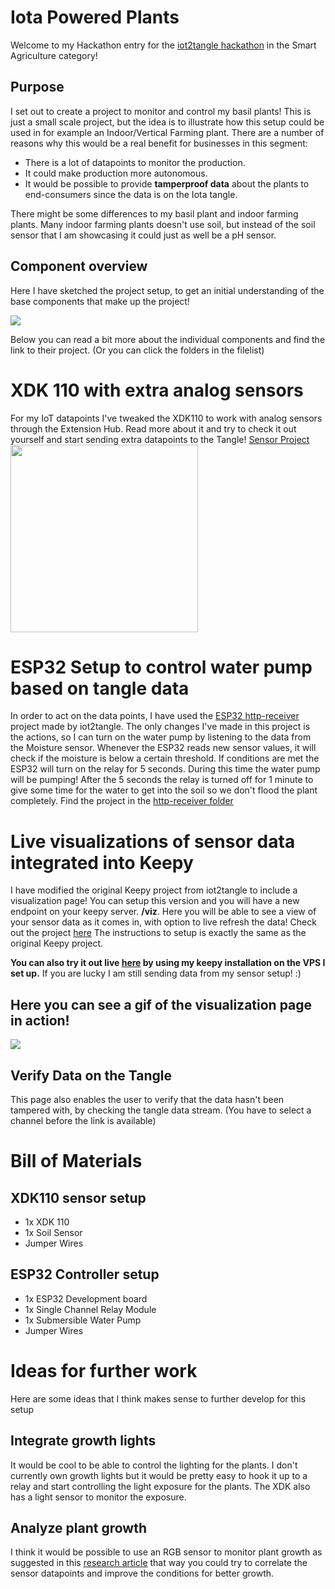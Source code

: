 # Iota Powered Plants
Welcome to my Hackathon entry for the [iot2tangle hackathon](https://hackathon.iot2tangle.io/) in the Smart Agriculture category!

## Purpose
I set out to create a project to monitor and control my basil plants! This is just a small scale project, but the idea is to illustrate how this setup could be used in for example an Indoor/Vertical Farming plant. There are a number of reasons why this would be a real benefit for businesses in this segment:
* There is a lot of datapoints to monitor the production.
* It could make production more autonomous.
* It would be possible to provide **tamperproof data** about the plants to end-consumers since the data is on the Iota tangle.

There might be some differences to my basil plant and indoor farming plants. Many indoor farming plants doesn't use soil, but instead of the soil sensor that I am showcasing it could just as well be a pH sensor.

## Component overview
Here I have sketched the project setup, to get an initial understanding of the base components that make up the project!

![](https://i.imgur.com/FTKDHhv.png)

Below you can read a bit more about the individual components and find the link to their project. (Or you can click the folders in the filelist)

# XDK 110 with extra analog sensors
For my IoT datapoints I've tweaked the XDK110 to work with analog sensors through the Extension Hub. Read more about it and try to check it out yourself and start sending extra datapoints to the Tangle! [Sensor Project](https://github.com/Crelde/iotapoweredplants/tree/main/XDK110_IotaPlantSensor)
</br>
<img src="https://i.imgur.com/zAiXOzh.jpg" width="300">
</br>

# ESP32 Setup to control water pump based on tangle data
In order to act on the data points, I have used the [ESP32 http-receiver](https://github.com/iot2tangle/ESP32/tree/main/http-receiver) project made by iot2tangle. The only changes I've made in this project is the actions, so I can turn on the water pump by listening to the data from the Moisture sensor.
Whenever the ESP32 reads new sensor values, it will check if the moisture is below a certain threshold. If conditions are met the ESP32 will turn on the relay for 5 seconds. During this time the water pump will be pumping! After the 5 seconds the relay is turned off for 1 minute to give some time for the water to get into the soil so we don't flood the plant completely.
Find the project in the [http-receiver folder](https://github.com/Crelde/iotapoweredplants/tree/main/ESP32_http-receiver)

# Live visualizations of sensor data integrated into Keepy
I have modified the original Keepy project from iot2tangle to include a visualization page! You can setup this version and you will have a new endpoint on your keepy server. **/viz**. Here you will be able to see a view of your sensor data as it comes in, with option to live refresh the data! Check out the project [here](https://github.com/Crelde/iotapoweredplants/tree/main/KeepyWithVizualization) The instructions to setup is exactly the same as the original Keepy project.

**You can also try it out live [here](http://94.16.114.51:3002/viz) by using my keepy installation on the VPS I set up.**
If you are lucky I am still sending data from my sensor setup! :) 

## Here you can see a gif of the visualization page in action!
![](https://i.imgur.com/oDCF556.gif)

## Verify Data on the Tangle
This page also enables the user to verify that the data hasn't been tampered with, by checking the tangle data stream. (You have to select a channel before the link is available)

# Bill of Materials
## XDK110 sensor setup
* 1x XDK 110
* 1x Soil Sensor
* Jumper Wires
## ESP32 Controller setup
* 1x ESP32 Development board
* 1x Single Channel Relay Module
* 1x Submersible Water Pump
* Jumper Wires

# Ideas for further work
Here are some ideas that I think makes sense to further develop for this setup
## Integrate growth lights
It would be cool to be able to control the lighting for the plants. I don't currently own growth lights but it would be pretty easy to hook it up to a relay and start controlling the light exposure for the plants. The XDK also has a light sensor to monitor the exposure.
## Analyze plant growth
I think it would be possible to use an RGB sensor to monitor plant growth as suggested in this [research article](https://www.researchgate.net/publication/224245297_Low_cost_colour_sensors_for_monitoring_plant_growth_in_a_laboratory) that way you could try to correlate the sensor datapoints and improve the conditions for better growth. 
